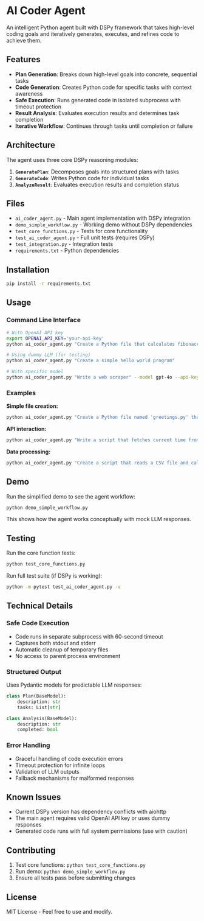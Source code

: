# AI Coder Agent

An intelligent Python agent built with DSPy framework that takes high-level coding goals and iteratively generates, executes, and refines code to achieve them.

## Features

- **Plan Generation**: Breaks down high-level goals into concrete, sequential tasks
- **Code Generation**: Creates Python code for specific tasks with context awareness
- **Safe Execution**: Runs generated code in isolated subprocess with timeout protection
- **Result Analysis**: Evaluates execution results and determines task completion
- **Iterative Workflow**: Continues through tasks until completion or failure

## Architecture

The agent uses three core DSPy reasoning modules:

1. **`GeneratePlan`**: Decomposes goals into structured plans with tasks
2. **`GenerateCode`**: Writes Python code for individual tasks
3. **`AnalyzeResult`**: Evaluates execution results and completion status

## Files

- `ai_coder_agent.py` - Main agent implementation with DSPy integration
- `demo_simple_workflow.py` - Working demo without DSPy dependencies
- `test_core_functions.py` - Tests for core functionality
- `test_ai_coder_agent.py` - Full unit tests (requires DSPy)
- `test_integration.py` - Integration tests
- `requirements.txt` - Python dependencies

## Installation

```bash
pip install -r requirements.txt
```

## Usage

### Command Line Interface

```bash
# With OpenAI API key
export OPENAI_API_KEY='your-api-key'
python ai_coder_agent.py "Create a Python file that calculates fibonacci numbers"

# Using dummy LLM (for testing)
python ai_coder_agent.py "Create a simple hello world program"

# With specific model
python ai_coder_agent.py "Write a web scraper" --model gpt-4o --api-key sk-xxx
```

### Examples

**Simple file creation:**
```bash
python ai_coder_agent.py "Create a Python file named 'greetings.py' that prints 'Hello, Agent!'"
```

**API interaction:**
```bash
python ai_coder_agent.py "Write a script that fetches current time from worldtimeapi.org and saves it to 'time.txt'"
```

**Data processing:**
```bash
python ai_coder_agent.py "Create a script that reads a CSV file and calculates statistics"
```

## Demo

Run the simplified demo to see the agent workflow:

```bash
python demo_simple_workflow.py
```

This shows how the agent works conceptually with mock LLM responses.

## Testing

Run the core function tests:
```bash
python test_core_functions.py
```

Run full test suite (if DSPy is working):
```bash
python -m pytest test_ai_coder_agent.py -v
```

## Technical Details

### Safe Code Execution

- Code runs in separate subprocess with 60-second timeout
- Captures both stdout and stderr
- Automatic cleanup of temporary files
- No access to parent process environment

### Structured Output

Uses Pydantic models for predictable LLM responses:

```python
class Plan(BaseModel):
    description: str
    tasks: List[str]

class Analysis(BaseModel):
    description: str
    completed: bool
```

### Error Handling

- Graceful handling of code execution errors
- Timeout protection for infinite loops
- Validation of LLM outputs
- Fallback mechanisms for malformed responses

## Known Issues

- Current DSPy version has dependency conflicts with aiohttp
- The main agent requires valid OpenAI API key or uses dummy responses
- Generated code runs with full system permissions (use with caution)

## Contributing

1. Test core functions: `python test_core_functions.py`
2. Run demo: `python demo_simple_workflow.py`
3. Ensure all tests pass before submitting changes

## License

MIT License - Feel free to use and modify.
